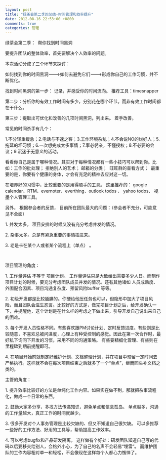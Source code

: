 ```yaml
---
layout: post
title: "绿茶会第二季的总结-时间管理和效率提升"
date: 2012-08-16 22:53:00 +0800
comments: true
categories: 管理
---
```

<p>绿茶会第二季： &nbsp;帮你找到时间黑洞</p><p>要提升团队的整体效率，首先要解决个人效率的问题。 </p><p>本次活动分成了三个环节来探讨：</p><p>如何找到你的时间黑洞---&gt;如何去避免它们---&gt;形成你自己的工作习惯，并不断优化。</p><p>找到时间黑洞的第一步： 记录，并感受你的时间流向。 推荐工具：timesnapper</p><p>第二步：分析你的有效工作时间有多少，分别花在哪个环节。而非有效工作时间都在干什么。</p><p>第三步：提取出可优化和改善的几项时间黑洞，列出来。 着手改善。</p><p>常见的时间杀手有几个：</p><p>1.不分轻重缓急；2.电话与不速之客；3.工作环境杂乱；4.不会说NO的烂好人；5.拖延的坏习惯；6.一次想完成太多事情；7.事必躬亲，不懂授权；8.不必要的会议；9.沉迷于无意义的活动。 <br></p><p>看看你自己是属于哪种情况。其实对于每种情况都有一些小技巧可以帮到你。比如：工作的批处理； 拒绝别人的艺术； 邮箱的分类； &nbsp;旺旺群的查看方式； &nbsp;最重要的是，你要有个健康的身体，才会有充足的精神去应对这一切。 </p><p>在培养好的习惯中，比较重要的是用得顺手的工具。 这里推荐的： google calendar、RTM、evernoter、everthing、outlook todos 、 yahoo todos、 褪墨个人管理工具。</p><p>另外， 根据参会者的反馈， 目前所在团队最大的问题：（参会者不充分，可能意见不全面）</p><p>1. 并发太多。 项目安排的时候又没有充分考虑并发的情况。</p><p>2. 杂事太多。总是有紧急重要的事情插进来。</p><p>3. 老是卡在某个人或者某个流程上（单点） 。</p><p>&nbsp;</p><p>项目管理的角度：</p><p>1. 工作量评估 不等于 项目计划。 工作量评估只是大致给出需要多少人日。而制作项目计划的时候，要充分考虑团队成员并发的情况。还有其他诸如 人员成熟度、外围配合因素、项目沟通复杂度、预留风险buffer 等等。 </p><p>2. 初级开发都是比较腼腆的。你硬给他压任务也可以，但隐形中加大了项目风险，而且团队会滋生怨言。比较好的方式是，做完项目计划之后，给开发确认一下，并提醒他，这个计划是在什么样的考虑之下做出来，引导开发自己说出来自己的困难。 </p><p>3. 每个开发人员性格不同。有些喜欢跟PM讨论计划、定时反馈进度。有些则是比较随意，不喜欢总被问进度，心理上有种受控制的感觉。因此在第一次合作时，最好私下询问下开发的习惯，采用不同的沟通策略。 有些要精细化管理、有些则在里程碑到期前提醒即可。 </p><p>4. 在项目开始前就制定好维护计划、文档整理计划，并在项目中预留一定时间去严格执行。这样就不会在每次项目结束之后就多了一个“单点”，继而回头补文档之类的。</p><p>主管的角度：</p><p>1. 提升效率比较好的方法是单纯化工作内容。如果实在做不到，那就把杂事流程化，做成一个日常的东西。</p><p>2. 鼓励大家多分享，多找方法传递知识，避免单点和信息孤岛。 单点越多，沟通的工作量越大，真正工作的时间就越少。</p><p>3. 很多开发对个人事务管理是比较欠缺的、但又不知道自己很欠缺。 可以多推荐一些好的工作方法、好用的工具等，帮助提高工作效率。</p><p>4. 可以考虑bugfix和产品研发隔离。 这样做有个好处：研发团队知道自己写的代码以后要移交给别人，会格外小心，为了自己的名声不会轻易“埋雷”。 而维护团队的工作内容相对单一和轻松，不会像现在这样每个人都心力憔悴了。</p>
